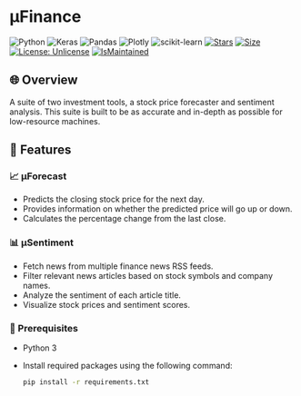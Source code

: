 # µFinance

![Python](https://img.shields.io/badge/Python-3776AB?style=flat&logo=python&logoColor=white) ![Keras](https://img.shields.io/badge/Keras-%23D00000.svg?style=flat&logo=Keras&logoColor=white) ![Pandas](https://img.shields.io/badge/pandas-%23150458.svg?style=flat&logo=pandas&logoColor=white) ![Plotly](https://img.shields.io/badge/Plotly-%233F4F75.svg?style=flat&logo=plotly&logoColor=white)  ![scikit-learn](https://img.shields.io/badge/scikit--learn-%23F7931E.svg?style=flat&logo=scikit-learn&logoColor=white) [![Stars](https://img.shields.io/github/stars/ajwdd/uFinance.svg?style=flat)](https://github.com/ajwdd/uFinance/stargazers) [![Size](https://img.shields.io/github/repo-size/ajwdd/uFinance)](https://github.com/ajwdd/uFinance) [![License: Unlicense](https://img.shields.io/badge/license-Unlicense-blue.svg)](https://unlicense.org) [![IsMaintained](https://img.shields.io/badge/Maintained%3F-yes-blue.svg)](https://github.com/ajwdd/uFinance/activity)

## 🌐 Overview

A suite of two investment tools, a stock price forecaster and sentiment analysis. This suite is built to be as accurate and in-depth as possible for low-resource machines.

## 🚀 Features 

### 📈 µForecast

- Predicts the closing stock price for the next day.
- Provides information on whether the predicted price will go up or down.
- Calculates the percentage change from the last close.

### 📊 µSentiment

- Fetch news from multiple finance news RSS feeds.
- Filter relevant news articles based on stock symbols and company names.
- Analyze the sentiment of each article title.
- Visualize stock prices and sentiment scores.

### 🔧 Prerequisites

- Python 3

- Install required packages using the following command:

  ```bash
  pip install -r requirements.txt
  ```
